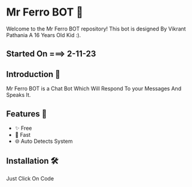 # Mr Ferro BOT 🤖

Welcome to the Mr Ferro BOT repository! This bot is designed By Vikrant Pathania A 16 Years Old Kid :).
## Started On ===> 2-11-23

## Introduction 🎉

Mr Ferro BOT is a Chat Bot Which Will Respond To your Messages And Speaks It.

## Features 🌈

- ✨ Free
- 🚀 Fast
- 🌐 Auto Detects System

## Installation 🛠️

Just Click On Code
